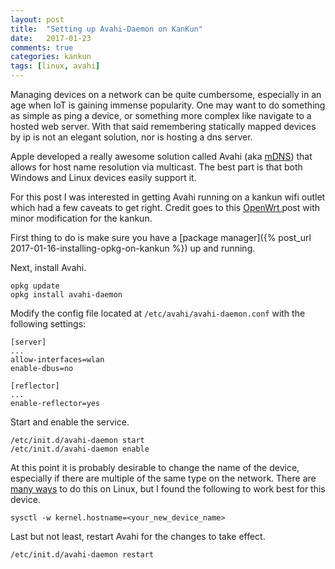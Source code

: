 ```yaml
---
layout: post
title:  "Setting up Avahi-Daemon on KanKun"
date:   2017-01-23
comments: true
categories: kankun
tags: [linux, avahi]
---
```


Managing devices on a network can be quite cumbersome, especially in an age when IoT is gaining immense popularity. One may want to do something as simple as ping a device, or something more complex like navigate to a hosted web server. With that said remembering statically mapped devices by ip is not an elegant solution, nor is hosting a dns server.

Apple developed a really awesome solution called Avahi (aka [mDNS](https://en.wikipedia.org/wiki/Multicast_DNS)) that allows for host name resolution via multicast. The best part is that both Windows and Linux devices easily support it.

For this post I was interested in getting Avahi running on a kankun wifi outlet which had a few caveats to get right. Credit goes to this [OpenWrt ](https://forum.openwrt.org/viewtopic.php?id=56615) post with minor modification for the kankun.

First thing to do is make sure you have a [package manager]({% post_url 2017-01-16-installing-opkg-on-kankun %}) up and running.

Next, install Avahi.

```
opkg update
opkg install avahi-daemon
```

Modify the config file located at  `/etc/avahi/avahi-daemon.conf`
with the following settings:

```
[server]
...
allow-interfaces=wlan
enable-dbus=no

[reflector]
...
enable-reflector=yes
```

Start and enable the service.

```
/etc/init.d/avahi-daemon start
/etc/init.d/avahi-daemon enable
```

At this point it is probably desirable to change the name of the device, especially if there are multiple of the same type on the network. There are [many ways]() to do this on Linux, but I found the following to work best for this device.

```
sysctl -w kernel.hostname=<your_new_device_name>
```

Last but not least, restart Avahi for the changes to take effect.

```
/etc/init.d/avahi-daemon restart
```
